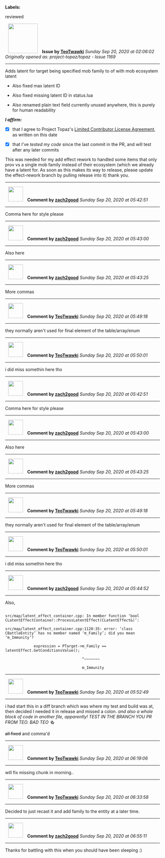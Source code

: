 **Labels:**

reviewed



<a href="https://github.com/TeoTwawki"><img src="https://avatars0.githubusercontent.com/u/6871475?v=4" width="96" height="96" hspace="10"></img></a> **Issue by [TeoTwawki](https://github.com/TeoTwawki)**
_Sunday Sep 20, 2020 at 02:06:02_
_Originally opened as: project-topaz/topaz - Issue 1169_

----

Adds latent for target being specified mob family to of with mob ecosystem latent
- Also fixed max latent ID
- Also fixed missing latent ID in status.lua
- Also renamed plain text field currently unused anywhere, this is purely for human readability


<!-- place 'x' mark between square [] brackets to affirm: -->
**_I affirm:_**
- [x] that I agree to Project Topaz's [Limited Contributor License Agreement](http://project-topaz.com/blob/release/CONTRIBUTOR_AGREEMENT.md), as written on this date
- [x] that I've _tested my code_ since the last commit in the PR, and will test after any later commits


This was needed for my add effect rework to handled some items that only prov vs a single mob family instead of their ecosystem (which we already have a latent for. As soon as this makes its way to release, please update the effect-rework branch by pulling release into it) thank you.


----
<a href="https://github.com/zach2good"><img src="https://avatars3.githubusercontent.com/u/1389729?v=4" width="48" height="48" hspace="10"></img></a> **Comment by [zach2good](https://github.com/zach2good)**
_Sunday Sep 20, 2020 at 05:42:51_

----

Comma here for style please


----
<a href="https://github.com/zach2good"><img src="https://avatars3.githubusercontent.com/u/1389729?v=4" width="48" height="48" hspace="10"></img></a> **Comment by [zach2good](https://github.com/zach2good)**
_Sunday Sep 20, 2020 at 05:43:00_

----

Also here


----
<a href="https://github.com/zach2good"><img src="https://avatars3.githubusercontent.com/u/1389729?v=4" width="48" height="48" hspace="10"></img></a> **Comment by [zach2good](https://github.com/zach2good)**
_Sunday Sep 20, 2020 at 05:43:25_

----

More commas


----
<a href="https://github.com/TeoTwawki"><img src="https://avatars0.githubusercontent.com/u/6871475?v=4" width="48" height="48" hspace="10"></img></a> **Comment by [TeoTwawki](https://github.com/TeoTwawki)**
_Sunday Sep 20, 2020 at 05:49:18_

----

they normally aren't used for final element of the table/array/enum


----
<a href="https://github.com/TeoTwawki"><img src="https://avatars0.githubusercontent.com/u/6871475?v=4" width="48" height="48" hspace="10"></img></a> **Comment by [TeoTwawki](https://github.com/TeoTwawki)**
_Sunday Sep 20, 2020 at 05:50:01_

----

i did miss somethin here tho


----
<a href="https://github.com/zach2good"><img src="https://avatars3.githubusercontent.com/u/1389729?v=4" width="48" height="48" hspace="10"></img></a> **Comment by [zach2good](https://github.com/zach2good)**
_Sunday Sep 20, 2020 at 05:42:51_

----

Comma here for style please


----
<a href="https://github.com/zach2good"><img src="https://avatars3.githubusercontent.com/u/1389729?v=4" width="48" height="48" hspace="10"></img></a> **Comment by [zach2good](https://github.com/zach2good)**
_Sunday Sep 20, 2020 at 05:43:00_

----

Also here


----
<a href="https://github.com/zach2good"><img src="https://avatars3.githubusercontent.com/u/1389729?v=4" width="48" height="48" hspace="10"></img></a> **Comment by [zach2good](https://github.com/zach2good)**
_Sunday Sep 20, 2020 at 05:43:25_

----

More commas


----
<a href="https://github.com/TeoTwawki"><img src="https://avatars0.githubusercontent.com/u/6871475?v=4" width="48" height="48" hspace="10"></img></a> **Comment by [TeoTwawki](https://github.com/TeoTwawki)**
_Sunday Sep 20, 2020 at 05:49:18_

----

they normally aren't used for final element of the table/array/enum


----
<a href="https://github.com/TeoTwawki"><img src="https://avatars0.githubusercontent.com/u/6871475?v=4" width="48" height="48" hspace="10"></img></a> **Comment by [TeoTwawki](https://github.com/TeoTwawki)**
_Sunday Sep 20, 2020 at 05:50:01_

----

i did miss somethin here tho


----
<a href="https://github.com/zach2good"><img src="https://avatars3.githubusercontent.com/u/1389729?v=4" width="48" height="48" hspace="10"></img></a> **Comment by [zach2good](https://github.com/zach2good)**
_Sunday Sep 20, 2020 at 05:44:52_

----

Also, 
```
src/map/latent_effect_container.cpp: In member function ‘bool CLatentEffectContainer::ProcessLatentEffect(CLatentEffect&)’:
src/map/latent_effect_container.cpp:1120:35: error: ‘class CBattleEntity’ has no member named ‘m_Family’; did you mean ‘m_Immunity’?
             expression = PTarget->m_Family == latentEffect.GetConditionsValue();
                                   ^~~~~~~~
                                   m_Immunity
```


----
<a href="https://github.com/TeoTwawki"><img src="https://avatars0.githubusercontent.com/u/6871475?v=4" width="48" height="48" hspace="10"></img></a> **Comment by [TeoTwawki](https://github.com/TeoTwawki)**
_Sunday Sep 20, 2020 at 05:52:49_

----

i had start this in a diff branch which was where my test and build was at, then decided I needed it in release and missed a colon. _and also a whole block of code in another file, apparently! TEST IN THE BRANCH YOU PR FROM TEO. BAD TEO :newspaper_roll:_

~~all fixed~~ and comma'd


----
<a href="https://github.com/TeoTwawki"><img src="https://avatars0.githubusercontent.com/u/6871475?v=4" width="48" height="48" hspace="10"></img></a> **Comment by [TeoTwawki](https://github.com/TeoTwawki)**
_Sunday Sep 20, 2020 at 06:19:06_

----

will fix missing chunk in morning..


----
<a href="https://github.com/TeoTwawki"><img src="https://avatars0.githubusercontent.com/u/6871475?v=4" width="48" height="48" hspace="10"></img></a> **Comment by [TeoTwawki](https://github.com/TeoTwawki)**
_Sunday Sep 20, 2020 at 06:33:58_

----

Decided to just recast it and add family to the entity at a later time.


----
<a href="https://github.com/zach2good"><img src="https://avatars3.githubusercontent.com/u/1389729?v=4" width="48" height="48" hspace="10"></img></a> **Comment by [zach2good](https://github.com/zach2good)**
_Sunday Sep 20, 2020 at 06:55:11_

----

Thanks for battling with this when you should have been sleeping :)

